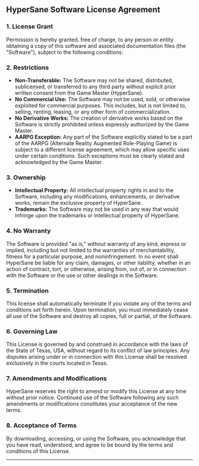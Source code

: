 

## HyperSane Software License Agreement

### 1. License Grant
Permission is hereby granted, free of charge, to any person or entity obtaining a copy of this software and associated documentation files (the "Software"), subject to the following conditions:

### 2. Restrictions
- **Non-Transferable:** The Software may not be shared, distributed, sublicensed, or transferred to any third party without explicit prior written consent from the Game Master (HyperSane).
- **No Commercial Use:** The Software may not be used, sold, or otherwise exploited for commercial purposes. This includes, but is not limited to, selling, renting, leasing, or any other form of commercialization.
- **No Derivative Works:** The creation of derivative works based on the Software is strictly prohibited unless expressly authorized by the Game Master.
- **AARPG Exception:** Any part of the Software explicitly stated to be a part of the AARPG (Alternate Reality Augmented Role-Playing Game) is subject to a different license agreement, which may allow specific uses under certain conditions. Such exceptions must be clearly stated and acknowledged by the Game Master.

### 3. Ownership
- **Intellectual Property:** All intellectual property rights in and to the Software, including any modifications, enhancements, or derivative works, remain the exclusive property of HyperSane.
- **Trademarks:** The Software may not be used in any way that would infringe upon the trademarks or intellectual property of HyperSane.

### 4. No Warranty
The Software is provided "as is," without warranty of any kind, express or implied, including but not limited to the warranties of merchantability, fitness for a particular purpose, and noninfringement. In no event shall HyperSane be liable for any claim, damages, or other liability, whether in an action of contract, tort, or otherwise, arising from, out of, or in connection with the Software or the use or other dealings in the Software.

### 5. Termination
This license shall automatically terminate if you violate any of the terms and conditions set forth herein. Upon termination, you must immediately cease all use of the Software and destroy all copies, full or partial, of the Software.

### 6. Governing Law
This License is governed by and construed in accordance with the laws of the State of Texas, USA, without regard to its conflict of law principles. Any disputes arising under or in connection with this License shall be resolved exclusively in the courts located in Texas.

### 7. Amendments and Modifications
HyperSane reserves the right to amend or modify this License at any time without prior notice. Continued use of the Software following any such amendments or modifications constitutes your acceptance of the new terms.

### 8. Acceptance of Terms
By downloading, accessing, or using the Software, you acknowledge that you have read, understood, and agree to be bound by the terms and conditions of this License.

---

